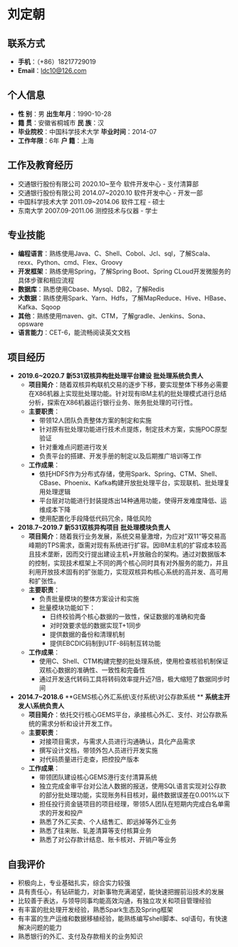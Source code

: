 # 刘定朝

## 联系方式

- **手机**：（+86）18217729019
- **Email**：ldc10@126.com

## 个人信息

- **性		别**：男                                                                   **出生年月**：1990-10-28  
- **籍		贯**：安徽省桐城市                                                 **民		族**：汉 
- **毕业院校**：中国科学技术大学                                           **毕业时间**：2014-07
- **工作年限**：6年                                                                  **户		籍**：上海                 

## 工作及教育经历

- 交通银行股份有限公司							2020.10~至今						软件开发中心 - 支付清算部
- 交通银行股份有限公司							2014.07~2020.10				软件开发中心 - 开发一部
- 中国科学技术大学							       2011.09~2014.06					软件工程 - 硕士
- 东南大学                                                 2007.09-2011.06					测控技术与仪器 - 学士

## 专业技能

- **编程语言**：熟练使用Java、C、Shell、Cobol、Jcl、sql，了解Scala、rexx、Python、cmd、Flex、Groovy
- **开发框架**：熟练使用Spring，了解Spring Boot、Spring CLoud开发微服务的具体步骤和相应流程
- **数据库**：熟悉使用Cbase、Mysql、DB2，了解Redis
- **大数据**：熟练使用Spark、Yarn、Hdfs，了解MapReduce、Hive、HBase、Kafka、Sqoop
- **其他**：熟练使用maven、git、CTM，了解gradle、Jenkins、Sona、opsware
- **语言能力**：CET-6，能流畅阅读英文文档

## 项目经历

- **2019.6~2020.7**  **新531双核异构批处理平台建设**                                                 **批处理系统负责人**                                                                                                     
  - **项目简介**：随着双核异构联机交易的逐步下移，要实现整体下移务必需要在X86机器上实现批处理功能。针对现有IBM主机的批处理模式进行总结分析，探索在X86机器运行银行业务、账务批处理的可行性。
  - **主要职责**：
    - 带领12人团队负责整体方案的制定和实施
    - 针对原有批处理功能进行技术点提炼，制定技术方案，实施POC原型验证
    - 针对重难点问题进行攻关
    - 负责平台的搭建、开发手册的制定以及后期推广培训等工作
  - **工作成果**：
    - 依托HDFS作为分布式存储，使用Spark、Spring、CTM、Shell、CBase、Phoenix、Kafka构建开放批处理平台，实现联机、批处理复用处理逻辑
    - 平台层对功能进行封装提炼出14种通用功能，使得开发难度降低、运维成本下降
    - 使用配置化手段降低代码冗余，降低风险
- **2018.7~2019.7**  **新531双核异构项目**                                                                   **批处理模块负责人**                                                                                                                           
  - **项目简介**：随着我行业务发展，系统交易量激增，为应对”双11”等交易高峰期的TPS需求，亟需对现有系统进行扩容。因IBM主机的扩容成本较高且技术垄断，因而交行提出建设主机+开放融合的架构。通过对数据版本的控制，实现技术框架上不同的两个核心同时具有对外服务的能力，并且利用开放技术固有的扩张能力，实现双核异构核心系统的高并发、高可用和扩张性。
  - **主要职责**：
    - 负责批量模块的整体方案设计和实施
    - 批量模块功能如下：
      - 日终校验两个核心数据的一致性，保证数据的准确和完备
      - 对时效要求低的数据实现T+1同步
      - 提供数据的备份和清理机制
      - 提供EBCDIC码制到UTF-8码制互转功能
  - **工作成果**：
    - 使用C、Shell、CTM构建完整的批处理系统，使用检查核验机制保证双核心数据的准确性、一致性和完备性
    - 通过开发迭代转码工具将转码效率提升近7倍，极大缩短了数据同步时间
- **2014.7~2018.6** **GEMS核心外汇系统\支付系统\对公存款系统 **                  **系统主开发人\系统负责人**
  - **项目简介**：依托交行核心GEMS平台，承接核心外汇、支付、对公存款系统的需求分析和设计开发工作。
  - **主要职责**：
    - 对接项目需求，与需求人员进行沟通确认，具化产品需求
    - 撰写设计文档，带领外包人员进行开发实施
    - 对代码质量进行走查，把控投产版本
  - **工作成果**：
    - 带领团队建设核心GEMS港行支付清算系统
    - 独立完成金审平台对公法人数据的报送，使用SQL语言实现对公存款的部分批处理功能，实现账务科目核对，最终数据误差在0.001%以下
    - 担任投行资金链项目的项目经理，带领5人团队在短期内完成白名单需求的开发和投产
    - 熟悉了外汇买卖、个人结售汇、即远掉等外汇业务
    - 熟悉了往来账、轧差清算等支付核算业务
    - 熟悉了对公存款计结息、账卡核对、开销户等业务

## 自我评价

- 积极向上，专业基础扎实，综合实力较强
- 具有责任心，有钻研能力，对新事物充满渴望，能快速把握前沿技术的发展
- 比较善于表达，与领导同事均能高效沟通，有独立攻关和项目管理经验
- 有丰富的批处理开发经验，熟悉Spark生态及Spring框架
- 有丰富的生产运维和数据移植经验，能熟练编写shell脚本、sql语句，有快速解决问题的能力
- 熟悉银行的外汇、支付及存款相关的业务知识